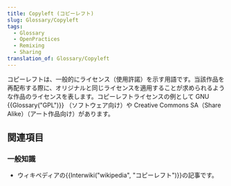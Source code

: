 ```yaml
---
title: Copyleft (コピーレフト)
slug: Glossary/Copyleft
tags:
  - Glossary
  - OpenPractices
  - Remixing
  - Sharing
translation_of: Glossary/Copyleft
---
```

コピーレフトは、一般的にライセンス（使用許諾）を示す用語です。当該作品を再配布する際に、オリジナルと同じライセンスを適用することが求められるような作品のライセンスを表します。コピーレフトライセンスの例として GNU {{Glossary("GPL")}} （ソフトウェア向け）や Creative Commons SA（Share Alike）（アート作品向け）があります。

## 関連項目

### 一般知識

- ウィキペディアの{{Interwiki("wikipedia", "コピーレフト")}}の記事です。
